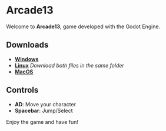 # Arcade13 

Welcome to **Arcade13**, game developed with the Godot Engine.


## Downloads

- **[Windows](https://github.com/Unchanted/Arcade13-Godot/tree/main/Exports/Windows%20Export)**
- **[Linux](https://github.com/Unchanted/Arcade13-Godot/tree/main/Exports/Linux%20Export)** _Download both files in the same folder_
- **[MacOS](https://github.com/Unchanted/Arcade13-Godot/tree/main/Exports/Mac%20Export)**


## Controls

- **AD**: Move your character
- **Spacebar**: Jump/Select


Enjoy the game and have fun!

